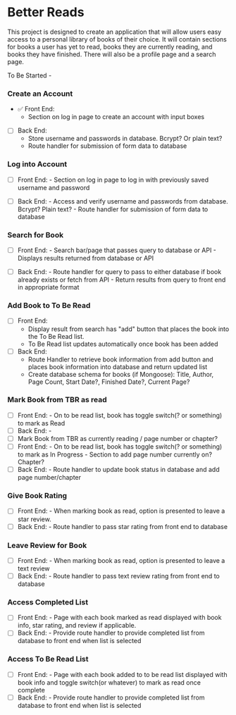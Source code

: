 # Better Reads

This  project is designed to create an application that will allow users easy access to a  personal library of books of their choice. It will contain sections for books a user has yet to read, books they are currently reading, and books they have finished. There will also be a profile page and a search page. 

To Be Started - 
### Create an Account
 -  ✅ Front End:
    - Section on log in page to create an account with input boxes
 - [ ] Back End: 
    - Store username and passwords in database. Bcrypt? Or plain text? 
    - Route handler for submission of form data to database 

### Log into Account 
- [ ] Front End:
        - Section on log in page to log in with previously saved username and password
- [ ] Back End: 
        - Access and verify username and passwords from database. Bcrypt? Plain text? 
        - Route handler for submission of form data to database 

    
### Search for Book
 - [ ] Front End:
        - Search bar/page that passes query to database or API 
        - Displays results returned from database or API
 - [ ] Back End:
        - Route handler for query to pass to either database if book already exists or fetch from API
        - Return results from query to front end in appropriate format


### Add Book to To Be Read

- [ ] Front End:
     - Display result from search has "add" button that places the book into the To Be Read list.
     - To Be Read list updates automatically once book has been added
- [ ] Back End:
     - Route Handler to retrieve book information from add button and places book information into database and return updated list
     - Create database schema for books (if Mongoose): Title, Author, Page Count, Start Date?, Finished Date?, Current Page?

### Mark Book from TBR as read
- [ ] Front End:
      - On to be read list, book has toggle switch(? or something) to mark as Read
- [ ] Back End:
      - 
- [ ] Mark Book from TBR as currently reading / page number or chapter?
- [ ] Front End:
      - On to be read list, book has toggle switch(? or something) to mark as In Progress
      - Section to add page number currently on? Chapter? 
- [ ] Back End:
      - Route handler to update book status in database and add page number/chapter

### Give Book Rating
 - [ ] Front End:
        - When marking book as read, option is presented to leave a star review. 
 - [ ] Back End:
        - Route handler to pass star rating from front end to database 

### Leave Review for Book
 - [ ] Front End:
        - When marking book as read, option is presented to leave a text review
 - [ ] Back End:
        - Route handler to pass text review rating from front end to database 

  ### Access Completed List
- [ ] Front End:
        - Page with each book marked as read displayed with book info, star rating, and review if applicable.
- [ ] Back End:
        - Provide route handler to provide completed list from database to front end when list is selected

###  Access To Be Read List
- [ ] Front End:
        - Page with each book added to to be read list displayed with book info and toggle switch(or whatever) to mark as read once complete
- [ ] Back End:
        - Provide route handler to provide completed list from database to front end when list is selected
